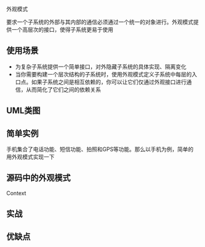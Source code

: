 外观模式

要求一个子系统的外部与其内部的通信必须通过一个统一的对象进行。外观模式提供一个高层次的接口，使得子系统更易于使用

## 使用场景
- 为复杂子系统提供一个简单接口，对外隐藏子系统的具体实现、隔离变化
- 当你需要构建一个层次结构的子系统时，使用外观模式定义子系统中每层的入口点。如果子系统之间是相互依赖的，你可以让它们仅通过外观接口进行通信，从而简化了它们之间的依赖关系

## UML类图


## 简单实例
手机集合了电话功能、短信功能、拍照和GPS等功能。那么以手机为例，简单的用外观模式实现一下

## 源码中的外观模式
Context


## 实战


## 优缺点